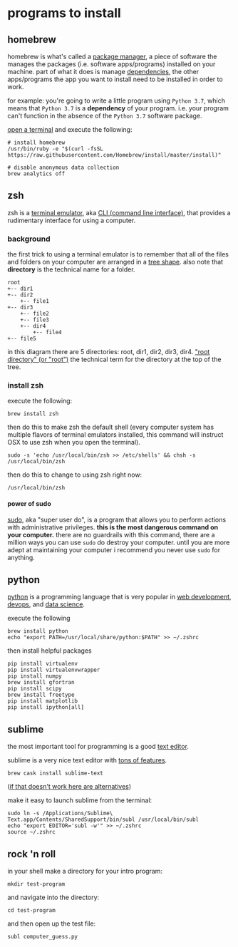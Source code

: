 # programs to install

## homebrew
homebrew is what's called a [package manager](https://en.wikipedia.org/wiki/Package_manager), a piece of software the manages the packages (i.e. software apps/programs) installed on your machine. part of what it does is manage [dependencies](https://help.ubuntu.com/community/InstallingSoftware#Package_Dependencies), the other apps/programs the app you want to install need to be installed in order to work.

for example: you're going to write a little program using `Python 3.7`, which means that `Python 3.7` is a **dependency** of your program. i.e. your program can't function in the absence of the `Python 3.7` software package.

[open a terminal](https://www.wikihow.com/Open-a-Terminal-Window-in-Mac) and execute the following:

```
# install homebrew
/usr/bin/ruby -e "$(curl -fsSL https://raw.githubusercontent.com/Homebrew/install/master/install)"

# disable anonymous data collection
brew analytics off
```

## zsh
zsh is a [terminal emulator](https://en.wikipedia.org/wiki/Terminal_emulator), aka [CLI (command line interface)](https://en.wikipedia.org/wiki/Command-line_interface), that provides a rudimentary interface for using a computer.

### background

the first trick to using a terminal emulator is to remember that all of the files and folders on your computer are arranged in a [tree shape](https://en.wikipedia.org/wiki/Tree_(data_structure)). also note that **directory** is the technical name for a folder.

```
root
+-- dir1
+-- dir2
    +-- file1
+-- dir3
    +-- file2
    +-- file3
    +-- dir4
        +-- file4
+-- file5

```

in this diagram there are 5 directories: root, dir1, dir2, dir3, dir4. ["root directory" (or "root")](https://en.wikipedia.org/wiki/Root_directory) the technical term for the directory at the top of the tree.

### install zsh

execute the following:
```
brew install zsh
```
then do this to make zsh the default shell (every computer system has multiple flavors of terminal emulators installed, this command will instruct OSX to use zsh when you open the terminal).
```
sudo -s 'echo /usr/local/bin/zsh >> /etc/shells' && chsh -s /usr/local/bin/zsh
```

then do this to change to using zsh right now:
```
/usr/local/bin/zsh
```

#### power of sudo
[sudo](https://en.wikipedia.org/wiki/Sudo), aka "super user do", is a program that allows you to perform actions with administrative privileges. **this is the most dangerous command on your computer.** there are no guardrails with this command, there are a million ways you can use `sudo` do destroy your computer. until you are more adept at maintaining your computer i recommend you never use `sudo` for anything. 

## python

[python](https://en.wikipedia.org/wiki/Python_(programming_language)) is a programming language that is very popular in [web development](https://en.wikipedia.org/wiki/Web_development), [devops](https://en.wikipedia.org/wiki/DevOps), and [data science](https://en.wikipedia.org/wiki/Data_science).

execute the following
```
brew install python
echo "export PATH=/usr/local/share/python:$PATH" >> ~/.zshrc
```

then install helpful packages
```
pip install virtualenv
pip install virtualenvwrapper
pip install numpy
brew install gfortran
pip install scipy
brew install freetype
pip install matplotlib
pip install ipython[all]
```

## sublime
the most important tool for programming is a good [text editor](https://en.wikipedia.org/wiki/Text_editor). 

sublime is a very nice text editor with [tons of features](http://docs.sublimetext.info/en/latest/basic_concepts.html). 

```
brew cask install sublime-text
```
([if that doesn't work here are alternatives](https://stackoverflow.com/questions/27381531/how-to-install-sublime-text-3-using-homebrew))

make it easy to launch sublime from the terminal:
```
sudo ln -s /Applications/Sublime\ Text.app/Contents/SharedSupport/bin/subl /usr/local/bin/subl
echo "export EDITOR='subl -w'" >> ~/.zshrc
source ~/.zshrc
```

## rock 'n roll

in your shell make a directory for your intro program:
```
mkdir test-program
```

and navigate into the directory:
```
cd test-program
```

and then open up the test file:
```
subl computer_guess.py
```
